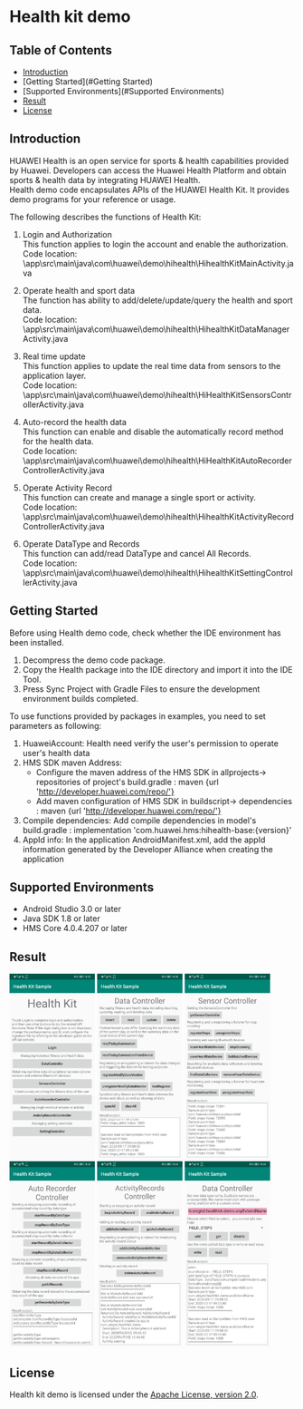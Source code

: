 # Health kit demo

## Table of Contents

 * [Introduction](#Introduction)
 * [Getting Started](#Getting Started)
 * [Supported Environments](#Supported Environments)
 * [Result](#Result)
 * [License](#License)


## Introduction
HUAWEI Health is an open service for sports & health capabilities provided by Huawei. Developers can access the Huawei Health Platform and obtain sports & health data by integrating HUAWEI Health.   
Health demo code encapsulates APIs of the HUAWEI Health Kit. It provides demo programs for your reference or usage.   

The following describes the functions of Health Kit:  
1)  Login and Authorization  
This function applies to login the account and enable the authorization.  
Code location:  \app\src\main\java\com\huawei\demo\hihealth\HihealthKitMainActivity.java   

2)  Operate health and sport data  
The function has ability to add/delete/update/query the health and sport data.  
Code location: \app\src\main\java\com\huawei\demo\hihealth\HihealthKitDataManagerActivity.java   
    
3) Real time update  
This function applies to update the real time data from sensors to the application layer.  
Code location:  \app\src\main\java\com\huawei\demo\hihealth\HiHealthKitSensorsControllerActivity.java   
4) Auto-record the health data  
This function can enable and disable the automatically record method for the health data.  
Code location: \app\src\main\java\com\huawei\demo\hihealth\HiHealthKitAutoRecorderControllerActivity.java   
    
5) Operate Activity Record   
This function can create and manage a single sport or activity.  
Code location:  \app\src\main\java\com\huawei\demo\hihealth\HihealthKitActivityRecordControllerActivity.java   
    
6) Operate DataType and Records  
This function can add/read DataType and cancel All Records.   
Code location:  \app\src\main\java\com\huawei\demo\hihealth\HihealthKitSettingControllerActivity.java   


## Getting Started

Before using Health demo code, check whether the IDE environment has been installed. 
1. Decompress the demo code package.    
2. Copy the Health package into the IDE directory and import it into the IDE Tool.
3. Press Sync Project with Gradle Files to ensure the development environment builds completed.

To use functions provided by packages in examples, you need to set parameters as following:
1. HuaweiAccount: Health need verify the user's permission to operate user's health data
2. HMS SDK maven Address:
    * Configure the maven address of the HMS SDK in allprojects-> repositories of project's build.gradle : maven {url 'http://developer.huawei.com/repo/'}
    * Add maven configuration of HMS SDK in buildscript-> dependencies : maven {url 'http://developer.huawei.com/repo/'}
3. Compile dependencies: Add compile dependencies in model's build.gradle : implementation 'com.huawei.hms:hihealth-base:{version}'
4. AppId info: In the application AndroidManifest.xml, add the appId information generated by the Developer Alliance when creating the application


## Supported Environments
* Android Studio 3.0 or later
* Java SDK 1.8 or later
* HMS Core 4.0.4.207 or later

## Result
   <img src="images/result_1.png" width = 30% height = 30%> <img src="images/result_2.png" width = 30% height = 30%> <img src="images/result_3.png" width = 30% height = 30%>
   <img src="images/result_4.png" width = 30% height = 30%> <img src="images/result_5.png" width = 30% height = 30%> <img src="images/result_6.png" width = 30% height = 30%>
	
##  License
   Health kit demo is licensed under the [Apache License, version 2.0](http://www.apache.org/licenses/LICENSE-2.0).
